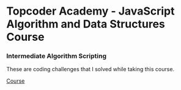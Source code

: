 # Topcoder Academy - JavaScript Algorithm and Data Structures Course

### Intermediate Algorithm Scripting

These are coding challenges that I solved while taking this course.

[Course](https://academy.topcoder.com/freeCodeCamp/javascript-algorithms-and-data-structures/)

